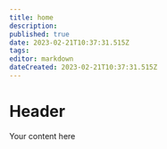 ```yaml
---
title: home
description: 
published: true
date: 2023-02-21T10:37:31.515Z
tags: 
editor: markdown
dateCreated: 2023-02-21T10:37:31.515Z
---
```


# Header
Your content here